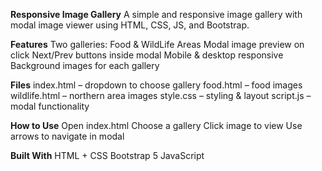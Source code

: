**Responsive Image Gallery**
A simple and responsive image gallery with modal image viewer using HTML, CSS, JS, and Bootstrap.

**Features**
Two galleries: Food & WildLife Areas
Modal image preview on click
Next/Prev buttons inside modal
Mobile & desktop responsive
Background images for each gallery

**Files**
index.html – dropdown to choose gallery
food.html – food images
wildlife.html – northern area images
style.css – styling & layout
script.js – modal functionality

**How to Use**
Open index.html
Choose a gallery
Click image to view
Use arrows to navigate in modal

**Built With**
HTML + CSS
Bootstrap 5
JavaScript
